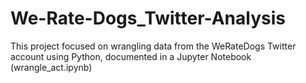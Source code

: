 # We-Rate-Dogs_Twitter-Analysis
This project focused on wrangling data from the WeRateDogs Twitter account using Python, documented in a Jupyter Notebook (wrangle_act.ipynb)

